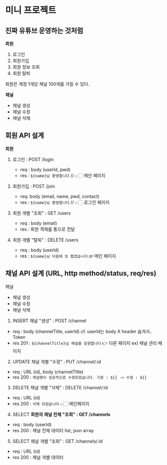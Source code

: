 # 미니 프로젝트

## 진짜 유튜브 운영하는 것처럼

**회원**
1) 로그인
2) 회원가입
3) 회원 정보 조회
4) 회원 탈퇴

회원은 계정 1개당 채널 100개를 가질 수 있다.

**채널** 
- 채널 생성
- 채널 수정
- 채널 삭제

## 회원 API 설계

**회원**
1) 로그인 : POST /login

	- req : body (userId, pwd)
    - res : `${name}님 환영합니다` // 👉🏻 메인 페이지
2) 회원가입 : POST /join

	- req: body (email, name, pwd, contact)
    - res : `${name}님 환영합니다` // 👉🏻 로그인 페이지

3) 회원 개별 "조회" : GET /users

	- req : body (email)
    - res : 회원 객체를 통으로 전달
4) 회원 개별 "탈퇴" : DELETE /users
    
	- req : body (userld)
    - res : `${name}님 다음에 또 뵙겠습니다` or 메인 페이지
        
## 채널 API 설계 (URL, http method/status, req/res)

채널
- 채널 생성
- 채널 수정
- 채널 삭제

1) INSERT 채널 "생성" : POST /channel
- req : body (channelTitle, userId) cf. userId는 body X header 숨겨서.. Token
- res 201 : `${channelTitle}님 채널을 응원합니다` 👉 다른 페이지 ex) 채널 관리 페이지

2) UPDATE 채널 개별 "수정" : PUT /channel/:id
- req : URL (id), body (channelTItle)
- res 200 : `채널명이 성공적으로 수정되었습니다. 기존 : ${} -> 수정 : ${}`

3) DELETE 채널 개별 "삭제" : DELETE /channel/:id
- req : URL (id)
- res 200 : `삭제 되었습니다` 👉🏻 메인페이지

4) SELECT **회원의 채널 전체 "조회" : GET /channels**
- req : body (userId)
- res 200 : 채널 전체 데이터 list, json array

5) SELECT 채널 개별 "조회" : GET /channels/:id
- req : URL (id)
- res 200 : 채널 개별 데이터
